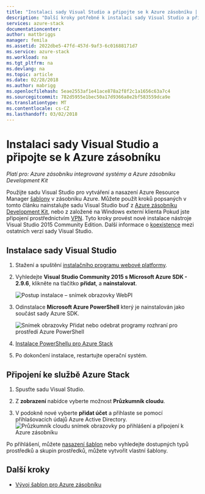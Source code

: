 ```yaml
---
title: "Instalaci sady Visual Studio a připojte se k Azure zásobníku | Microsoft Docs"
description: "Další kroky potřebné k instalaci sady Visual Studio a připojte se k Azure zásobníku"
services: azure-stack
documentationcenter: 
author: mattbriggs
manager: femila
ms.assetid: 2022dbe5-47fd-457d-9af3-6c01688171d7
ms.service: azure-stack
ms.workload: na
ms.tgt_pltfrm: na
ms.devlang: na
ms.topic: article
ms.date: 02/28/2018
ms.author: mabrigg
ms.openlocfilehash: 5eae2553af1e41ace878a2f8f2c1a1656c63a7c4
ms.sourcegitcommit: 782d5955e1bec50a17d9366a8e2bf583559dca9e
ms.translationtype: MT
ms.contentlocale: cs-CZ
ms.lasthandoff: 03/02/2018
---
```

# <a name="install-visual-studio-and-connect-to-azure-stack"></a>Instalaci sady Visual Studio a připojte se k Azure zásobníku

*Platí pro: Azure zásobníku integrované systémy a Azure zásobníku Development Kit*

Použijte sadu Visual Studio pro vytváření a nasazení Azure Resource Manager [šablony](azure-stack-arm-templates.md) v zásobníku Azure. Můžete použít kroků popsaných v tomto článku nainstalujte sadu Visual Studio buď z [Azure zásobníku Development Kit](azure-stack-connect-azure-stack.md#connect-to-azure-stack-with-remote-desktop), nebo z založené na Windows externí klienta Pokud jste připojení prostřednictvím [VPN](azure-stack-connect-azure-stack.md#connect-to-azure-stack-with-vpn). Tyto kroky provést nové instalace nástroje Visual Studio 2015 Community Edition. Další informace o [koexistence](https://msdn.microsoft.com/library/ms246609.aspx) mezi ostatních verzí sady Visual Studio.

## <a name="install-visual-studio"></a>Instalace sady Visual Studio
1. Stažení a spuštění [instalačního programu webové platformy](https://www.microsoft.com/web/downloads/platform.aspx).             
2. Vyhledejte **Visual Studio Community 2015 s Microsoft Azure SDK - 2.9.6**, klikněte na tlačítko **přidat**, a **nainstalovat**.

    ![Postup instalace – snímek obrazovky WebPI](./media/azure-stack-install-visual-studio/image1.png) 

3. Odinstalace **Microsoft Azure PowerShell** který je nainstalován jako součást sady Azure SDK.

    ![Snímek obrazovky Přidat nebo odebrat programy rozhraní pro prostředí Azure PowerShell](./media/azure-stack-install-visual-studio/image2.png) 

4. [Instalace PowerShellu pro Azure Stack](azure-stack-powershell-install.md)

5. Po dokončení instalace, restartujte operační systém.

## <a name="connect-to-azure-stack"></a>Připojení ke službě Azure Stack

1. Spusťte sadu Visual Studio.

2. Z **zobrazení** nabídce vyberte možnost **Průzkumník cloudu**.

3. V podokně nové vyberte **přidat účet** a přihlaste se pomocí přihlašovacích údajů Azure Active Directory.  
    ![Průzkumník cloudu snímek obrazovky po přihlášení a připojení k Azure zásobníku](./media/azure-stack-install-visual-studio/image6.png)

Po přihlášení, můžete [nasazení šablon](azure-stack-deploy-template-visual-studio.md) nebo vyhledejte dostupných typů prostředků a skupin prostředků, můžete vytvořit vlastní šablony.  

## <a name="next-steps"></a>Další kroky

 - [Vývoj šablon pro Azure zásobníku](azure-stack-develop-templates.md)
